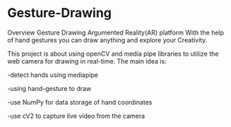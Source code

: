 # Gesture-Drawing
Overview
Gesture Drawing Argumented Reality(AR) platform  With the help of hand gestures you can draw anything and explore your Creativity.

This project is about using openCV and media pipe libraries to utilize the web camera for drawing in real-time.
The main idea is:

-detect hands using mediapipe


-using hand-gesture to draw 


-use NumPy for data storage of hand coordinates 


-use cV2 to capture live video from the camera
